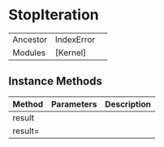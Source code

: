 # StopIteration
|  |  |  |
| --- | --- | --- |
| Ancestor | IndexError |
| Modules | [Kernel] |


## Instance Methods

| Method | Parameters | Description |
| --- | --- | --- |
| result |  |  |
| result= |  |  |
